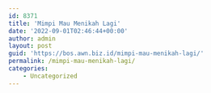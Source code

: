 ```yaml
---
id: 8371
title: 'Mimpi Mau Menikah Lagi'
date: '2022-09-01T02:46:44+00:00'
author: admin
layout: post
guid: 'https://bos.awn.biz.id/mimpi-mau-menikah-lagi/'
permalink: /mimpi-mau-menikah-lagi/
categories:
    - Uncategorized
---
```


